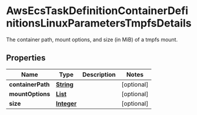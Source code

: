 

# AwsEcsTaskDefinitionContainerDefinitionsLinuxParametersTmpfsDetails

The container path, mount options, and size (in MiB) of a tmpfs mount.

## Properties

| Name | Type | Description | Notes |
|------------ | ------------- | ------------- | -------------|
|**containerPath** | [**String**](String.md) |  |  [optional] |
|**mountOptions** | [**List**](List.md) |  |  [optional] |
|**size** | [**Integer**](Integer.md) |  |  [optional] |



